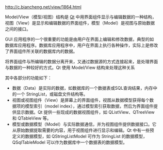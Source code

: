 

http://c.biancheng.net/view/1864.html



Model/View（模型/视图）结构是 [Qt](http://c.biancheng.net/qt/) 中用界面组件显示与编辑数据的一种结构，视图（View）是显示和编辑数据的界面组件，模型（Model）是视图与原始数据之间的接口。

GUI 应用程序的一个很重要的功能是由用户在界面上编辑和修改数据，典型的如数据库应用程序。数据库应用程序中，用户在界面上执行各种操作，实际上是修改了界面组件所关联的数据库内的数据。

将界面组件与所编辑的数据分离开来，又通过数据源的方式连接起来，是处理界面与数据的一种较好的方式。Qt 使用 Model/View 结构来处理这种关系

其中各部分的功能如下：

- 数据（Data）是实际的数据，如数据库的一个数据表或SQL查询结果，内存中的一个 StringList，或磁盘文件结构等。
- 视图或视图组件（View）是屏幕上的界面组件，视图从数据模型获得每个数据项的模型索引（model index），通过模型索引获取数据，然后为界面组件提供显示数据。Qt 提供一些现成的数据视图组件，如 QListView、QTreeView 和 QTableView 等。
- 模型或数据模型（Model）与实际数据通信，并为视图组件提供数据接口。它从原始数据提取需要的内容，用于视图组件进行显示和编辑。Qt 中有一些预定义的数据模型，如 QStringListModel 可作为 StringList 的数据模型，QSqlTableModel 可以作为数据库中一个数据表的数据模型。